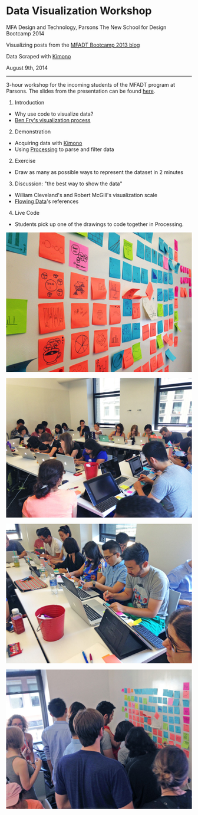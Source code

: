 # Data Visualization Workshop
MFA Design and Technology, Parsons The New School for Design
Bootcamp 2014

Visualizing posts from the [MFADT Bootcamp 2013 blog](http://bootcamp.parsons.edu/2013/)

Data Scraped with [Kimono](https://www.kimonolabs.com/)

August 9th, 2014

---

3-hour workshop for the incoming students of the MFADT program at Parsons. The slides from the presentation can be found [here](https://docs.google.com/presentation/d/1WmUd6k5_RTRVFb7bnqMZxJMyL0BBIQLNlQPoanFD0V4/edit?usp=sharing).

1. Introduction
  * Why use code to visualize data?
  * [Ben Fry's visualization process](http://shop.oreilly.com/product/9780596514556.do)

2. Demonstration
  * Acquiring data with [Kimono](https://www.kimonolabs.com/)
  * Using [Processing](http://processing.org/) to parse and filter data

2. Exercise
  * Draw as many as possible ways to represent the dataset in 2 minutes
  
3. Discussion: "the best way to show the data"
  * William Cleveland's and Robert McGill's visualization scale
  * [Flowing Data](http://flowingdata.com/)'s references

4. Live Code
  * Students pick up one of the drawings to code together in Processing.

![Data Visualization Workshop](https://raw.githubusercontent.com/gianordoli/bootcamp_2014_data_visualization_workshop/master/_pics/dataviz_dorkshop_04.jpg)

![Data Visualization Workshop](https://raw.githubusercontent.com/gianordoli/bootcamp_2014_data_visualization_workshop/master/_pics/dataviz_dorkshop_01.jpg)

![Data Visualization Workshop](https://raw.githubusercontent.com/gianordoli/bootcamp_2014_data_visualization_workshop/master/_pics/dataviz_dorkshop_02.jpg)

![Data Visualization Workshop](https://raw.githubusercontent.com/gianordoli/bootcamp_2014_data_visualization_workshop/master/_pics/dataviz_dorkshop_03.jpg)
